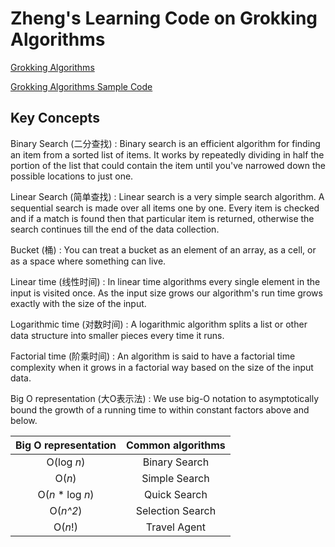 # Zheng's Learning Code on Grokking Algorithms
[Grokking Algorithms](https://www.manning.com/books/grokking-algorithms)

[Grokking Algorithms Sample Code](https://github.com/egonschiele/grokking_algorithms)

## Key Concepts

Binary Search (二分查找)
: Binary search is an efficient algorithm for finding an item from a sorted list of items. It works by repeatedly dividing in half the portion of the list that could contain the item until you've narrowed down the possible locations to just one.

Linear Search (简单查找)
: Linear search is a very simple search algorithm. A sequential search is made over all items one by one. Every item is checked and if a match is found then that particular item is returned, otherwise the search continues till the end of the data collection.

Bucket (桶)
: You can treat a bucket as an element of an array, as a cell, or as a space where something can live.

Linear time (线性时间)
: In linear time algorithms every single element in the input is visited once. As the input size grows our algorithm's run time grows exactly with the size of the input.

Logarithmic time (对数时间)
: A logarithmic algorithm splits a list or other data structure into smaller pieces every time it runs.

Factorial time (阶乘时间)
: An algorithm is said to have a factorial time complexity when it grows in a factorial way based on the size of the input data.

Big O representation (大O表示法)
: We use big-O notation to asymptotically bound the growth of a running time to within constant factors above and below.

| Big O representation | Common algorithms |
|:---:|:---:|
| O(log *n*) | Binary Search |
| O(*n*) | Simple Search |
| O(*n* * log *n*) | Quick Search |
| O(*n^2*) | Selection Search |
| O(*n*!) | Travel Agent |
